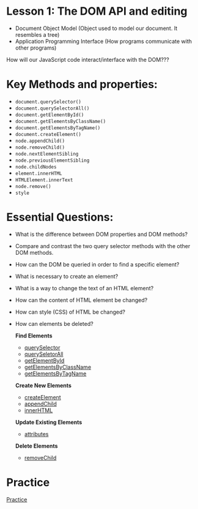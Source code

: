 # Lesson 1: The DOM API and editing
- Document Object Model (Object used to model our document. It resembles a tree)
- Application Programming Interface (How programs communicate with other programs)

How will our JavaScript code interact/interface with the DOM???

# Key Methods and properties:
- `document.querySelector()`
- `document.querySelectorAll()`
- `document.getElementById()`
- `document.getElementsByClassName()`
- `document.getElementsByTagName()`
- `document.createElement()`
- `node.appendChild()`
- `node.removeChild()`
- `node.nextElementSibling`
- `node.previousElementSibling`
- `node.childNodes`
- `element.innerHTML`
- `HTMLElement.innerText`
- `node.remove()`
- `style`

# Essential Questions:
* What is the difference between DOM properties and DOM methods?
* Compare and contrast the two query selector methods with the other DOM methods.
* How can the DOM be queried in order to find a specific element?
* What is necessary to create an element?
* What is a way to change the text of an HTML element?
* How can the content of HTML element be changed?
* How can style (CSS) of HTML be changed?
* How can elements be deleted?


  **Find Elements**
  - [querySelector](https://developer.mozilla.org/en-US/docs/Web/API/Document/querySelector)
  - [querySeletorAll](https://developer.mozilla.org/en-US/docs/Web/API/Document/querySelectorAll)
  - [getElementById](https://developer.mozilla.org/en-US/docs/Web/API/Document/getElementById)
  - [getElementsByClassName](https://developer.mozilla.org/en-US/docs/Web/API/Document/getElementsByClassName)
  - [getElementsByTagName](https://developer.mozilla.org/en-US/docs/Web/API/Element/getElementsByTagName)

  **Create New Elements**
  - [createElement](https://developer.mozilla.org/en-US/docs/Web/API/Document/createElement)
  - [appendChild](https://developer.mozilla.org/en-US/docs/Web/API/Node/appendChild)
  - [innerHTML](https://developer.mozilla.org/en-US/docs/Web/API/Element/innerHTML)

  **Update Existing Elements**
  - [attributes](https://developer.mozilla.org/en-US/docs/Web/API/Element/attributes)

  **Delete Elements**
  - [removeChild](https://developer.mozilla.org/en-US/docs/Web/API/Node/removeChild)
  

# Practice
[Practice](./practice)
